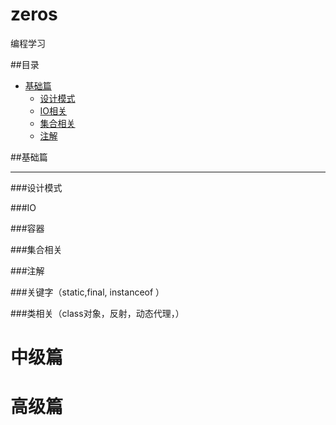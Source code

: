 # zeros
编程学习

##目录

- [基础篇](#基础篇)
    - [设计模式](#设计模式)
    - [IO相关](#IO)
    - [集合相关](#集合相关)
    - [注解](#注解)

##基础篇

---

###设计模式

###IO

###容器

###集合相关

###注解

###关键字（static,final, instanceof ）

###类相关（class对象，反射，动态代理，）

# 中级篇


# 高级篇